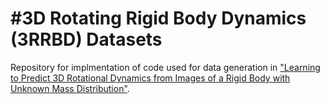 # #3D Rotating Rigid Body Dynamics (3RRBD) Datasets
Repository for implmentation of code used for data generation in ["Learning to Predict 3D Rotational Dynamics from Images of a Rigid Body with Unknown Mass Distribution"](https://www.mdpi.com/2226-4310/10/11/921). 
